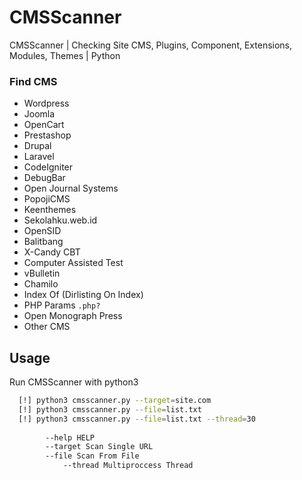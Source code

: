 # CMSScanner

CMSScanner | Checking Site CMS, Plugins, Component, Extensions, Modules, Themes | Python
### Find CMS

 - Wordpress
 - Joomla
 - OpenCart
 - Prestashop
 - Drupal
 - Laravel
 - CodeIgniter
 - DebugBar
 - Open Journal Systems
 - PopojiCMS
 - Keenthemes
 - Sekolahku.web.id
 - OpenSID
 - Balitbang
 - X-Candy CBT
 - Computer Assisted Test
 - vBulletin
 - Chamilo
 - Index Of (Dirlisting On Index)
 - PHP Params `.php?`
 - Open Monograph Press
 - Other CMS


## Usage

Run CMSScanner with python3

```bash
  [!] python3 cmsscanner.py --target=site.com
  [!] python3 cmsscanner.py --file=list.txt
  [!] python3 cmsscanner.py --file=list.txt --thread=30
        
        --help HELP
        --target Scan Single URL
        --file Scan From File
            --thread Multiproccess Thread
```
    